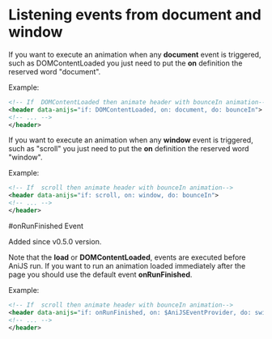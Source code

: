 Listening events from document and window
=========================================

If you want to execute an animation when any **document** event is triggered, such as DOMContentLoaded you just need to put the **on** definition the reserved word "document". 

Example: 

```xml
<!-- If  DOMContentLoaded then animate header with bounceIn animation-->
<header data-anijs="if: DOMContentLoaded, on: document, do: bounceIn">
<!-- ... -->
</header>
```

If you want to execute an animation when any **window** event is triggered, such as "scroll" you just need to put the **on** definition the reserved word "window". 

Example: 

```xml
<!-- If  scroll then animate header with bounceIn animation-->
<header data-anijs="if: scroll, on: window, do: bounceIn">
<!-- ... -->
</header>
```
#onRunFinished Event

Added since v0.5.0 version.

Note that the **load** or **DOMContentLoaded**, events are executed before AniJS run. If you want to run an animation loaded immediately after the page you should use the default event **onRunFinished**.

Example: 

```xml
<!-- If  scroll then animate header with bounceIn animation-->
<header data-anijs="if: onRunFinished, on: $AniJSEventProvider, do: swing">
<!-- ... -->
</header>
```